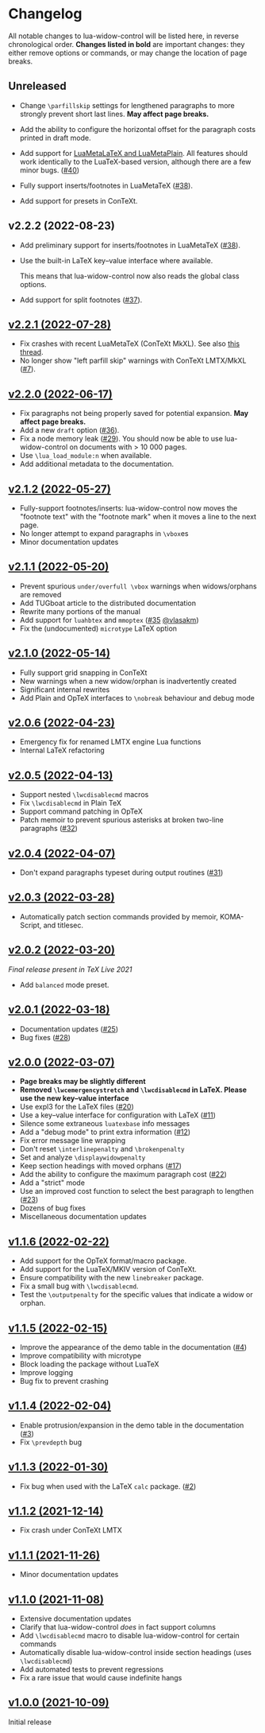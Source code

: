 <!-- lua-widow-control
     https://github.com/gucci-on-fleek/lua-widow-control
     SPDX-License-Identifier: MPL-2.0+ OR CC-BY-SA-4.0+
     SPDX-FileCopyrightText: 2022 Max Chernoff
-->

Changelog
=========

All notable changes to lua-widow-control will be listed here, in reverse chronological order. **Changes listed in bold** are important changes: they either remove options or commands, or may change the location of page breaks.

## Unreleased

- Change `\parfillskip` settings for lengthened paragraphs to more strongly prevent short last lines. **May affect page breaks.**

- Add the ability to configure the horizontal offset for the paragraph costs printed in draft mode.

- Add support for [LuaMetaLaTeX and LuaMetaPlain](https://github.com/zauguin/luametalatex). All features should work identically to the LuaTeX-based version, although there are a few minor bugs. ([#40](https://github.com/gucci-on-fleek/lua-widow-control/pull/40))

- Fully support inserts/footnotes in LuaMetaTeX ([#38](https://github.com/gucci-on-fleek/lua-widow-control/issues/38)).

- Add support for presets in ConTeXt.

## v2.2.2 (2022-08-23)

- Add preliminary support for inserts/footnotes in LuaMetaTeX ([#38](https://github.com/gucci-on-fleek/lua-widow-control/issues/38)).

- Use the built-in LaTeX key–value interface where available.

  This means that lua-widow-control now also reads the global class options.

- Add support for split footnotes ([#37](https://github.com/gucci-on-fleek/lua-widow-control/issues/37)).

## [v2.2.1 (2022-07-28)](https://github.com/gucci-on-fleek/lua-widow-control/releases/tag/release-45c3146d5fc5a86606a931212395a28ffb48f925)

- Fix crashes with recent LuaMetaTeX (ConTeXt MkXL). See also [this thread](https://mailman.ntg.nl/pipermail/ntg-context/2022/106331.html).
- No longer show "left parfill skip" warnings with ConTeXt LMTX/MkXL ([#7](https://github.com/gucci-on-fleek/lua-widow-control/issues/7)).

## [v2.2.0 (2022-06-17)](https://github.com/gucci-on-fleek/lua-widow-control/releases/tag/release-9a5deba53545adc5ab25a5caa0b8ebf4104843f9)

- Fix paragraphs not being properly saved for potential expansion. **May affect page breaks.**
- Add a new `draft` option ([#36](https://github.com/gucci-on-fleek/lua-widow-control/issues/36)).
- Fix a node memory leak ([#29](https://github.com/gucci-on-fleek/lua-widow-control/issues/29)). You should now be able to use lua-widow-control on documents with > 10 000 pages.
- Use `\lua_load_module:n` when available.
- Add additional metadata to the documentation.


## [v2.1.2 (2022-05-27)](https://github.com/gucci-on-fleek/lua-widow-control/releases/tag/release-3744f3e78bdf02fc63d508a0f80595260191607c)

- Fully-support footnotes/inserts: lua-widow-control now moves the "footnote text" with the "footnote mark" when it moves a line to the next page.
- No longer attempt to expand paragraphs in `\vbox`es
- Minor documentation updates


## [v2.1.1 (2022-05-20)](https://github.com/gucci-on-fleek/lua-widow-control/releases/tag/release-980f24ac64816bd0d453754f8f1af676f0f7ee99)

- Prevent spurious `under/overfull \vbox` warnings when widows/orphans are removed
- Add TUGboat article to the distributed documentation
- Rewrite many portions of the manual
- Add support for `luahbtex` and `mmoptex` ([#35](https://github.com/gucci-on-fleek/lua-widow-control/pull/35) [@vlasakm](https://github.com/vlasakm))
- Fix the (undocumented) `microtype` LaTeX option


## [v2.1.0 (2022-05-14)](https://github.com/gucci-on-fleek/lua-widow-control/releases/tag/release-82563aa0396805008059e3a96c2bf30b59c58026)

- Fully support grid snapping in ConTeXt
- New warnings when a new widow/orphan is inadvertently created
- Significant internal rewrites
- Add Plain and OpTeX interfaces to `\nobreak` behaviour and debug mode


## [v2.0.6 (2022-04-23)](https://github.com/gucci-on-fleek/lua-widow-control/releases/tag/release-2aa9269b33a03f66d2ece634c3dcba6b258fddf0)

- Emergency fix for renamed LMTX engine Lua functions
- Internal LaTeX refactoring


## [v2.0.5 (2022-04-13)](https://github.com/gucci-on-fleek/lua-widow-control/releases/tag/release-e3234ac7dfb31118d08fcb5ed0fe03f394df2b57)

- Support nested `\lwcdisablecmd` macros
- Fix `\lwcdisablecmd` in Plain TeX
- Support command patching in OpTeX
- Patch memoir to prevent spurious asterisks at broken two-line paragraphs ([#32](https://github.com/gucci-on-fleek/lua-widow-control/issues/32))


## [v2.0.4 (2022-04-07)](https://github.com/gucci-on-fleek/lua-widow-control/releases/tag/release-8a0e97e448976280a38d41f92c2781320b1a91f0)

- Don't expand paragraphs typeset during output routines ([#31](https://github.com/gucci-on-fleek/lua-widow-control/issues/31))


## [v2.0.3 (2022-03-28)](https://github.com/gucci-on-fleek/lua-widow-control/releases/tag/release-d6622dd9fd04a4bc7678ff18420c1b4bdf077844)

- Automatically patch section commands provided by memoir, KOMA-Script, and titlesec.


## [v2.0.2 (2022-03-20)](https://github.com/gucci-on-fleek/lua-widow-control/releases/tag/release-7e79189406a2318c33dcaceb85d9d1021b357a3f)

_Final release present in TeX Live 2021_

- Add `balanced` mode preset.


## [v2.0.1 (2022-03-18)](https://github.com/gucci-on-fleek/lua-widow-control/releases/tag/release-f3048dbcbfaf4d7d6f6a57e236cdb9684ff5d18d)

- Documentation updates ([#25](https://github.com/gucci-on-fleek/lua-widow-control/issues/25))
- Bug fixes ([#28](https://github.com/gucci-on-fleek/lua-widow-control/issues/28))


## [v2.0.0 (2022-03-07)](https://github.com/gucci-on-fleek/lua-widow-control/releases/tag/release-cea06ddad8dfcf15fa9ba2a86c6640648b9df523)

- **Page breaks may be slightly different**
- **Removed `\lwcemergencystretch` and `\lwcdisablecmd` in LaTeX. Please use the new key–value interface**
- Use expl3 for the LaTeX files ([#20](https://github.com/gucci-on-fleek/lua-widow-control/pull/20))
- Use a key–value interface for configuration with LaTeX ([#11](https://github.com/gucci-on-fleek/lua-widow-control/issues/11))
- Silence some extraneous `luatexbase` info messages
- Add a "debug mode" to print extra information ([#12](https://github.com/gucci-on-fleek/lua-widow-control/issues/12))
- Fix error message line wrapping
- Don't reset `\interlinepenalty` and `\brokenpenalty`
- Set and analyze `\displaywidowpenalty`
- Keep section headings with moved orphans ([#17](https://github.com/gucci-on-fleek/lua-widow-control/issues/17))
- Add the ability to configure the maximum paragraph cost ([#22](https://github.com/gucci-on-fleek/lua-widow-control/issues/22))
- Add a "strict" mode
- Use an improved cost function to select the best paragraph to lengthen ([#23](https://github.com/gucci-on-fleek/lua-widow-control/issues/23))
- Dozens of bug fixes
- Miscellaneous documentation updates


## [v1.1.6 (2022-02-22)](https://github.com/gucci-on-fleek/lua-widow-control/releases/tag/release-2c7201854d89535ef7c02f6c38486205677f1aa1)

- Add support for the OpTeX format/macro package.
- Add support for the LuaTeX/MKIV version of ConTeXt.
- Ensure compatibility with the new `linebreaker` package.
- Fix a small bug with `\lwcdisablecmd`.
- Test the `\outputpenalty` for the specific values that indicate a widow or orphan.


## [v1.1.5 (2022-02-15)](https://github.com/gucci-on-fleek/lua-widow-control/releases/tag/release-5cc95212c8141006ae3a600d26a4e0cd63b368c0)

- Improve the appearance of the demo table in the documentation ([#4](https://github.com/gucci-on-fleek/lua-widow-control/issues/4))
- Improve compatibility with microtype
- Block loading the package without LuaTeX
- Improve logging
- Bug fix to prevent crashing


## [v1.1.4 (2022-02-04)](https://github.com/gucci-on-fleek/lua-widow-control/releases/tag/release-a8caba8e689ce5c743a88dcf1dcd8e4a0db67fb2)

- Enable protrusion/expansion in the demo table in the documentation ([#3](https://github.com/gucci-on-fleek/lua-widow-control/issues/3))
- Fix `\prevdepth` bug


## [v1.1.3 (2022-01-30)](https://github.com/gucci-on-fleek/lua-widow-control/releases/tag/release-8d1228bf1697e2720062b0c2a40f306005da72e8)

- Fix bug when used with the LaTeX `calc` package. ([#2](https://github.com/gucci-on-fleek/lua-widow-control/issues/2))


## [v1.1.2 (2021-12-14)](https://github.com/gucci-on-fleek/lua-widow-control/releases/tag/release-61a684d92f1a38ecf0ff53c6da22b2a973fae530)

- Fix crash under ConTeXt LMTX


## [v1.1.1 (2021-11-26)](https://github.com/gucci-on-fleek/lua-widow-control/releases/tag/v1.1.1)

- Minor documentation updates


## [v1.1.0 (2021-11-08)](https://github.com/gucci-on-fleek/lua-widow-control/releases/tag/release-8c958011bb4bd7f6e4ad843321c0d2643645a08f)

- Extensive documentation updates
- Clarify that lua-widow-control *does* in fact support columns
- Add `\lwcdisablecmd` macro to disable lua-widow-control for certain commands
- Automatically disable lua-widow-control inside section headings (uses `\lwcdisablecmd`)
- Add automated tests to prevent regressions
- Fix a rare issue that would cause indefinite hangs



## [v1.0.0 (2021-10-09)](https://github.com/gucci-on-fleek/lua-widow-control/releases/tag/release-bae44a6858432e095597521bf1ef7df2104b6b9c)

Initial release
